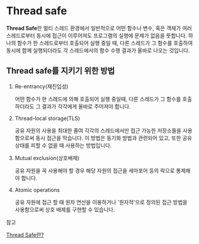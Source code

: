 # Thread safe

**Thread Safe**란 멀티 스레드 환경에서 일반적으로 어떤 함수나 변수, 혹은 객체가 여러 스레드로부터 동시에 접근이 이루어져도 프로그램의 실행에 문제가 없음을 뜻합니다. 하나의 함수가 한 스레드로부터 호출되어 실행 중일 때, 다른 스레드가 그 함수를 호출하여 동시에 함께 실행되더라도 각 스레드에서의 함수 수행 결과가 올바로 나오는 것입니다. 



## Thread safe를 지키기 위한 방법

1. Re-entrancy(재진입성)

   어떤 함수가 한 스레드에 의해 호출되어 실행 중일때, 다른 스레드가 그 함수를 호출하더라도 그 결과가 각각에게 올바로 주어져야 합니다. 

2. Thread-local storage(TLS)

   공유 자원의 사용을 최대한 줄여 각각의 스레드에서만 접근 가능한 저장소들을 사용함으로써 동시 접근을 막습니다. 이 방법은 동기화 방법과 관련되어 있고, 또한 공유상태를 피할 수 없을 때 사용하는 방법입니다. 

3. Mutual exclusion(상호배제)

   공유 자원을 꼭 사용해야 할 경우 해당 자원의 접근을 세마포어 등의 락으로 통제해야 합니다. 

4. Atomic operations

   공유 자원에 접근 할 때 원자 연산을 이용하거나 '원자적'으로 정의된 접근 방법을 사용함으로써 상호 배제를 구현할 수 있습니다. 





참고

[Thread Safe란?](https://gompangs.tistory.com/entry/OS-Thread-Safe%EB%9E%80)

